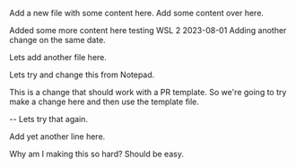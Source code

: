 
Add a new file with some content here.
Add some content over here.

Added some more content here testing WSL 2 2023-08-01
Adding another change on the same date.

Lets add another file here.

Lets try and change this from Notepad.

This is a change that should work with a PR template.
So we're going to try make a change here and then use the template file.

-- Lets try that again.

Add yet another line here.

Why am I making this so hard? Should be easy.